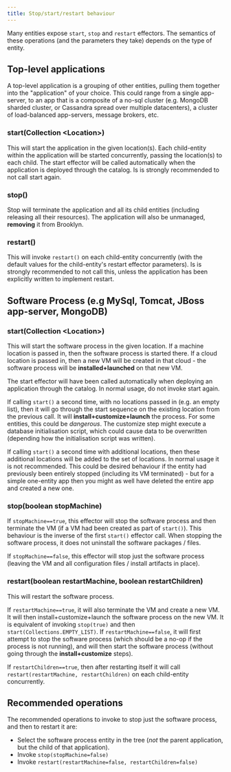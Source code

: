 ```yaml
---
title: Stop/start/restart behaviour
---
```


Many entities expose `start`, `stop` and `restart` effectors. The semantics of these operations (and the parameters they take) depends on the type of entity.

## Top-level applications
A top-level application is a grouping of other entities, pulling them together into the "application" of your choice. This could range from a single app-server, to an app that is a composite of a no-sql cluster (e.g. MongoDB sharded cluster, or Cassandra spread over multiple datacenters), a cluster of load-balanced app-servers, message brokers, etc.

### start(Collection &lt;Location&gt;)
This will start the application in the given location(s). Each child-entity within the application will be started concurrently, passing the location(s) to each child.
The start effector will be called automatically when the application is deployed through the catalog.
Is is strongly recommended to not call start again.

### stop()
Stop will terminate the application and all its child entities (including releasing all their resources).
The application will also be unmanaged, **removing** it from Brooklyn.

### restart()
This will invoke `restart()` on each child-entity concurrently (with the default values for the child-entity's restart effector parameters).
Is is strongly recommended to not call this, unless the application has been explicitly written to implement restart.

## Software Process (e.g MySql, Tomcat, JBoss app-server, MongoDB)

### start(Collection &lt;Location&gt;)
This will start the software process in the given location.
If a machine location is passed in, then the software process is started there.
If a cloud location is passed in, then a new VM will be created in that cloud - the software process will be **installed+launched** on that new VM.

The start effector will have been called automatically when deploying an application through the catalog.
In normal usage, do not invoke start again.

If calling `start()` a second time, with no locations passed in (e.g. an empty list), then it will go through the start sequence on the existing location from the previous call.
It will **install+customize+launch** the process.
For some entities, this could be *dangerous*. The customize step might execute a database initialisation script, which could cause data to be overwritten (depending how the initialisation script was written).

If calling `start()` a second time with additional locations, then these additional locations will be added to the set of locations.
In normal usage it is not recommended.
This could be desired behaviour if the entity had previously been entirely stopped (including its VM terminated) - but for a simple one-entity app then you might as well have deleted the entire app and created a new one.


### stop(boolean stopMachine)
If `stopMachine==true`, this effector will stop the software process and then terminate the VM (if a VM had been created as part of `start()`). This behaviour is the inverse of the first `start()` effector call.
When stopping the software process, it does not uninstall the software packages / files.

If `stopMachine==false`, this effector will stop just the software process (leaving the VM and all configuration files / install artifacts in place).

### restart(boolean restartMachine, boolean restartChildren)
This will restart the software process.

If `restartMachine==true`, it will also terminate the VM and create a new VM. It will then install+customize+launch the software process on the new VM. It is equivalent of invoking `stop(true)` and then `start(Collections.EMPTY_LIST)`.
If `restartMachine==false`, it will first attempt to stop the software process (which should be a no-op if the process is not running), and will then start the software process (without going through the **install+customize** steps).

If `restartChildren==true`, then after restarting itself it will call `restart(restartMachine, restartChildren)` on each child-entity concurrently.

## Recommended operations

The recommended operations to invoke to stop just the software process, and then to restart it are:

* Select the software process entity in the tree (*not* the parent application, but the child of that application).
* Invoke `stop(stopMachine=false)`
* Invoke `restart(restartMachine=false, restartChildren=false)`